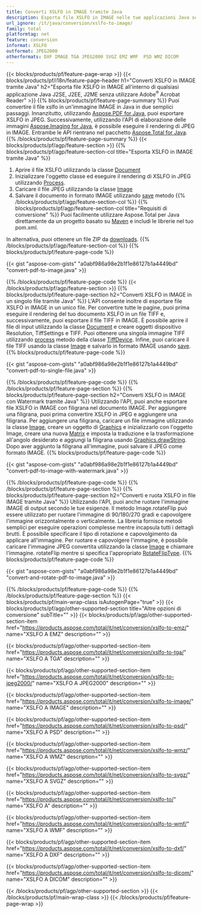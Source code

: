 ```yaml
---
title: Converti XSLFO in IMAGE tramite Java
description: Esporta file XSLFO in IMAGE nelle tue applicazioni Java senza utilizzare applicazioni di terze parti
url_ignore: /it/java/conversion/xslfo-to-image/
family: total
platformtag: net
feature: conversion
informat: XSLFO
outformat: JPEG2000
otherformats: DXF IMAGE TGA JPEG2000 SVGZ EMZ WMF  PSD WMZ DICOM
---
```

{{< blocks/products/pf/feature-page-wrap >}}
{{< blocks/products/pf/i18n/feature-page-header h1="Converti XSLFO in IMAGE tramite Java" h2="Esporta file XSLFO in IMAGE all'interno di qualsiasi applicazione Java J2SE, J2EE, J2ME senza utilizzare Adobe<sup>&reg;</sup> Acrobat Reader" >}}
{{% blocks/products/pf/feature-page-summary %}}
Puoi convertire il file xslfo in un'immagine IMAGE in Java in due semplici passaggi. Innanzitutto, utilizzando [Aspose.PDF for Java](https://products.aspose.com/pdf/java/), puoi esportare XSLFO in JPEG. Successivamente, utilizzando l'API di elaborazione delle immagini [Aspose.Imaging for Java](https://products.aspose.com/imaging/java/), è possibile eseguire il rendering di JPEG in IMAGE. Entrambe le API rientrano nel pacchetto [Aspose.Total for Java](https://products.aspose.com/total/java/).
{{% /blocks/products/pf/feature-page-summary  %}}
{{< blocks/products/pf/agp/feature-section >}}
{{% blocks/products/pf/agp/feature-section-col title="Esporta XSLFO in IMAGE tramite Java" %}}
1. Aprire il file XSLFO utilizzando la classe [Document](https://apiference.aspose.com/pdf/java/com.aspose.pdf/Document)
2. Inizializzare l'oggetto classe ed eseguire il rendering di XSLFO in JPEG utilizzando [Process](https://apiference.aspose.com/pdf/java/com.aspose.pdf.devices/JpegDevice#process-com.aspose.pdf.Page-java.io.OutputStream-).
3. Caricare il file JPEG utilizzando la classe [Image](https://apiference.aspose.com/imaging/java/com.aspose.imaging/Image)
4. Salvare il documento in formato IMAGE utilizzando [save](https://apiference.aspose.com/imaging/java/com.aspose.imaging/Image#save-java.lang.String-com.aspose.imaging.ImageOptionsBase-) metodo
{{% /blocks/products/pf/agp/feature-section-col %}}
{{% blocks/products/pf/agp/feature-section-col title="Requisiti di conversione" %}}
Puoi facilmente utilizzare Aspose.Total per Java direttamente da un progetto basato su [Maven](https://repository.aspose.com/webapp/#/artifacts/browse/tree/General/repo/com/aspose/aspose-total) e includi le librerie nel tuo pom.xml.

In alternativa, puoi ottenere un file ZIP da [downloads](https://downloads.aspose.com/total/java).
{{% /blocks/products/pf/agp/feature-section-col %}}
{{% blocks/products/pf/feature-page-code %}}

{{< gist "aspose-com-gists" "a0abf986a98e2b1f1e86127b1a4449bd" "convert-pdf-to-image.java" >}}


{{% /blocks/products/pf/feature-page-code %}}
{{< /blocks/products/pf/agp/feature-section >}}
{{% blocks/products/pf/feature-page-section  h2="Converti XSLFO in IMAGE in un singolo file tramite Java" %}}
L'API consente inoltre di esportare file XSLFO in IMAGE in un unico file. Per convertire tutte le pagine, puoi prima eseguire il rendering del tuo documento XSLFO in un file TIFF e, successivamente, puoi esportare il file TIFF in IMAGE. È possibile aprire il file di input utilizzando la classe [Document](https://apiference.aspose.com/pdf/java/com.aspose.pdf/Document) e creare oggetti dispositivo Resolution, TiffSettings e TIFF. Puoi ottenere una singola immagine TIFF utilizzando [process](https://apiference.aspose.com/pdf/java/com.aspose.pdf.devices/TiffDevice#process-com.aspose.pdf.IDocument-int-int-java.io.OutputStream-) metodo della classe [TiffDevice](https://apiference.aspose.com/pdf/java/com.aspose.pdf.devices/TiffDevice). Infine, puoi caricare il file TIFF usando la classe [Image](https://apiference.aspose.com/imaging/java/com.aspose.imaging/Image) e salvarlo in formato IMAGE usando [save](https://apireference.aspose.com/imaging/java/com.aspose.imaging/Image#save-java.lang.String-com.aspose.imaging.ImageOptionsBase-).  
{{% blocks/products/pf/feature-page-code %}}

{{< gist "aspose-com-gists" "a0abf986a98e2b1f1e86127b1a4449bd" "convert-pdf-to-single-file.java" >}}

{{% /blocks/products/pf/feature-page-code  %}}
{{% /blocks/products/pf/feature-page-section %}}
{{% blocks/products/pf/feature-page-section  h2="Converti XSLFO in IMAGE con Watermark tramite Java" %}}
Utilizzando l'API, puoi anche esportare file XSLFO in IMAGE con filigrana nel documento IMAGE. Per aggiungere una filigrana, puoi prima convertire XSLFO in JPEG e aggiungere una filigrana. Per aggiungere una filigrana, caricare un file immagine utilizzando la classe [Image](https://apiference.aspose.com/imaging/java/com.aspose.imaging/Image), creare un oggetto di [Graphics](https://apiference.aspose.com/imaging/java/com.aspose.imaging/Graphics) e inizializzarlo con l'oggetto Image, creare una nuova [Matrix](https://apiference.aspose.com/imaging/java/com.aspose.imaging/Matrix) e imposta la traduzione e la trasformazione all'angolo desiderato e aggiungi la filigrana usando [Graphics.drawString](https://apiference.aspose.com/imaging/java/com.aspose.imaging/Graphics#drawString-java.lang.String-com.aspose.imaging.Font-com.aspose.imaging.Brush-float-float-). Dopo aver aggiunto la filigrana all'immagine, puoi salvare il JPEG come formato IMAGE. 
{{% blocks/products/pf/feature-page-code %}}

{{< gist "aspose-com-gists" "a0abf986a98e2b1f1e86127b1a4449bd" "convert-pdf-to-image-with-watermark.java" >}}

{{% /blocks/products/pf/feature-page-code  %}}
{{% /blocks/products/pf/feature-page-section %}}
{{% blocks/products/pf/feature-page-section  h2="Converti e ruota XSLFO in file IMAGE tramite Java" %}}
Utilizzando l'API, puoi anche ruotare l'immagine IMAGE di output secondo le tue esigenze. Il metodo Image.rotateFlip può essere utilizzato per ruotare l'immagine di 90/180/270 gradi e capovolgere l'immagine orizzontalmente o verticalmente. La libreria fornisce metodi semplici per eseguire operazioni complesse mentre incapsula tutti i dettagli brutti. È possibile specificare il tipo di rotazione e capovolgimento da applicare all'immagine. Per ruotare e capovolgere l'immagine, è possibile caricare l'immagine JPEG convertita utilizzando la classe [Image](https://apiference.aspose.com/imaging/java/com.aspose.imaging/Image) e chiamare l'immagine. rotateFlip mentre si specifica l'appropriato [RotateFlipType](https://apiference.aspose.com/imaging/java/com.aspose.imaging/RotateFlipType). 
{{% blocks/products/pf/feature-page-code %}}

{{< gist "aspose-com-gists" "a0abf986a98e2b1f1e86127b1a4449bd" "convert-and-rotate-pdf-to-image.java" >}}

{{% /blocks/products/pf/feature-page-code  %}}
{{% /blocks/products/pf/feature-page-section %}}
{{< blocks/products/pf/main-wrap-class isAutogenPage="true" >}}
{{< blocks/products/pf/agp/other-supported-section title="Altre opzioni di conversione" subTitle="" >}}
{{< blocks/products/pf/agp/other-supported-section-item href="https://products.aspose.com/total/it/net/conversion/xslfo-to-emz/" name="XSLFO A EMZ" description="" >}}

{{< blocks/products/pf/agp/other-supported-section-item href="https://products.aspose.com/total/it/net/conversion/xslfo-to-tga/" name="XSLFO A TGA" description="" >}}

{{< blocks/products/pf/agp/other-supported-section-item href="https://products.aspose.com/total/it/net/conversion/xslfo-to-jpeg2000/" name="XSLFO A JPEG2000" description="" >}}

{{< blocks/products/pf/agp/other-supported-section-item href="https://products.aspose.com/total/it/net/conversion/xslfo-to-image/" name="XSLFO A IMAGE" description="" >}}

{{< blocks/products/pf/agp/other-supported-section-item href="https://products.aspose.com/total/it/net/conversion/xslfo-to-psd/" name="XSLFO A PSD" description="" >}}

{{< blocks/products/pf/agp/other-supported-section-item href="https://products.aspose.com/total/it/net/conversion/xslfo-to-wmz/" name="XSLFO A WMZ" description="" >}}

{{< blocks/products/pf/agp/other-supported-section-item href="https://products.aspose.com/total/it/net/conversion/xslfo-to-svgz/" name="XSLFO A SVGZ" description="" >}}

{{< blocks/products/pf/agp/other-supported-section-item href="https://products.aspose.com/total/it/net/conversion/xslfo-to/" name="XSLFO A" description="" >}}

{{< blocks/products/pf/agp/other-supported-section-item href="https://products.aspose.com/total/it/net/conversion/xslfo-to-wmf/" name="XSLFO A WMF" description="" >}}

{{< blocks/products/pf/agp/other-supported-section-item href="https://products.aspose.com/total/it/net/conversion/xslfo-to-dxf/" name="XSLFO A DXF" description="" >}}

{{< blocks/products/pf/agp/other-supported-section-item href="https://products.aspose.com/total/it/net/conversion/xslfo-to-dicom/" name="XSLFO A DICOM" description="" >}}


{{< /blocks/products/pf/agp/other-supported-section >}}
{{< /blocks/products/pf/main-wrap-class >}}
{{< /blocks/products/pf/feature-page-wrap >}}